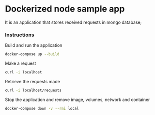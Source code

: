 # Dockerized node sample app
It is an application that stores received requests in mongo database;

### Instructions

Build and run the application
```sh
docker-compose up --build
```

Make a request
```sh
curl -i localhost
```

Retrieve the requests made
```sh
curl -i localhost/requests
```

Stop the application and remove image, volumes, network and container
```sh
docker-compose down -v --rmi local
```